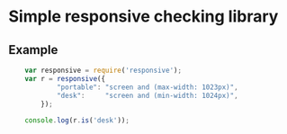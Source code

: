 Simple responsive checking library
==================================


Example
-------
```js
    var responsive = require('responsive');
    var r = responsive({
            "portable": "screen and (max-width: 1023px)",
            "desk":     "screen and (min-width: 1024px)",
        });
        
    console.log(r.is('desk'));
```
